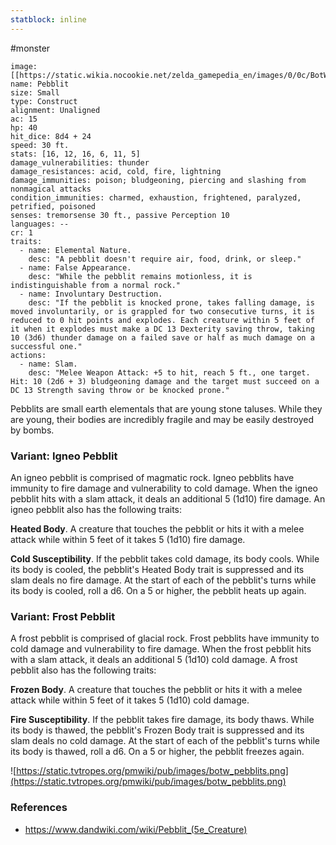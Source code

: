 ```yaml
---
statblock: inline
---
```

 #monster 

```statblock
image: [[https://static.wikia.nocookie.net/zelda_gamepedia_en/images/0/0c/BotW_Stone_Pebblit_Model.png]]
name: Pebblit
size: Small
type: Construct
alignment: Unaligned
ac: 15
hp: 40
hit_dice: 8d4 + 24
speed: 30 ft.
stats: [16, 12, 16, 6, 11, 5]
damage_vulnerabilities: thunder
damage_resistances: acid, cold, fire, lightning
damage_immunities: poison; bludgeoning, piercing and slashing from nonmagical attacks
condition_immunities: charmed, exhaustion, frightened, paralyzed, petrified, poisoned
senses: tremorsense 30 ft., passive Perception 10
languages: --
cr: 1
traits:
  - name: Elemental Nature.
    desc: "A pebblit doesn't require air, food, drink, or sleep."
  - name: False Appearance.
    desc: "While the pebblit remains motionless, it is indistinguishable from a normal rock."
  - name: Involuntary Destruction.
    desc: "If the pebblit is knocked prone, takes falling damage, is moved involuntarily, or is grappled for two consecutive turns, it is reduced to 0 hit points and explodes. Each creature within 5 feet of it when it explodes must make a DC 13 Dexterity saving throw, taking 10 (3d6) thunder damage on a failed save or half as much damage on a successful one."
actions:
  - name: Slam.
    desc: "Melee Weapon Attack: +5 to hit, reach 5 ft., one target. Hit: 10 (2d6 + 3) bludgeoning damage and the target must succeed on a DC 13 Strength saving throw or be knocked prone."
```

Pebblits are small earth elementals that are young stone taluses. While they are young, their bodies are incredibly fragile and may be easily destroyed by bombs.

### Variant: Igneo Pebblit

An igneo pebblit is comprised of magmatic rock. Igneo pebblits have immunity to fire damage and vulnerability to cold damage. When the igneo pebblit hits with a slam attack, it deals an additional 5 (1d10) fire damage. An igneo pebblit also has the following traits:

**Heated Body**. A creature that touches the pebblit or hits it with a melee attack while within 5 feet of it takes 5 (1d10) fire damage.

**Cold Susceptibility**. If the pebblit takes cold damage, its body cools. While its body is cooled, the pebblit's Heated Body trait is suppressed and its slam deals no fire damage. At the start of each of the pebblit's turns while its body is cooled, roll a d6. On a 5 or higher, the pebblit heats up again.

### Variant: Frost Pebblit

A frost pebblit is comprised of glacial rock. Frost pebblits have immunity to cold damage and vulnerability to fire damage. When the frost pebblit hits with a slam attack, it deals an additional 5 (1d10) cold damage. A frost pebblit also has the following traits:

**Frozen Body**. A creature that touches the pebblit or hits it with a melee attack while within 5 feet of it takes 5 (1d10) cold damage.

**Fire Susceptibility**. If the pebblit takes fire damage, its body thaws. While its body is thawed, the pebblit's Frozen Body trait is suppressed and its slam deals no cold damage. At the start of each of the pebblit's turns while its body is thawed, roll a d6. On a 5 or higher, the pebblit freezes again.

![https://static.tvtropes.org/pmwiki/pub/images/botw_pebblits.png](https://static.tvtropes.org/pmwiki/pub/images/botw_pebblits.png)

### References

* https://www.dandwiki.com/wiki/Pebblit_(5e_Creature)
